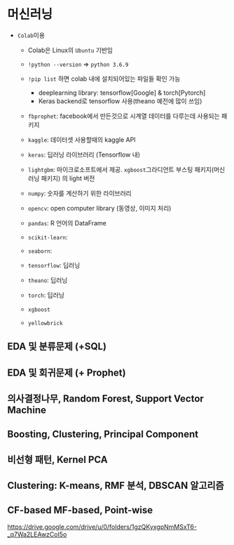 # 머신러닝
- ```Colab```이용
  - Colab은 Linux의 ```Ubuntu``` 기반임
  - ```!python --version``` => ```python 3.6.9```
  - ```!pip list``` 하면 colab 내에 설치되어있는 파일들 확인 가능
    - deeplearning library: tensorflow[Google] & torch[Pytorch]
    - Keras backend로 tensorflow 사용(theano 예전에 많이 쓰임)

  - ```fbprophet```: facebook에서 만든것으로 시계열 데이터를 다루는데 사용되는 패키지
  - ```kaggle```: 데이터셋 사용할때의 kaggle API
  - ```keras```: 딥러닝 라이브러리 (Tensorflow 내)
  - ```lightgbm```: 마이크로소프트에서 제공. ```xgboost```그라디언트 부스팅 패키지(머신러닝 패키지) 의 light 버전
  - ```numpy```: 숫자를 계산하기 위한 라이브러리
  - ```opencv```: open computer library  (동영상, 이미지 처리)
  - ```pandas```: R 언어의 DataFrame
  - ```scikit-learn```:
  - ```seaborn```:
  - ```tensorflow```: 딥러닝
  - ```theano```: 딥러닝
  - ```torch```: 딥러닝
  - ```xgboost```
  - ```yellowbrick```

## EDA 및 분류문제 (+SQL)
## EDA 및 회귀문제 (+ Prophet)
## 의사결정나무, Random Forest, Support Vector Machine
## Boosting, Clustering, Principal Component
## 비선형 패턴, Kernel PCA
## Clustering: K-means, RMF 분석, DBSCAN 알고리즘
## CF-based MF-based, Point-wise

https://drive.google.com/drive/u/0/folders/1gzQKyxgpNmMSxT6-_q7Wa2LEAwzCoI5o
